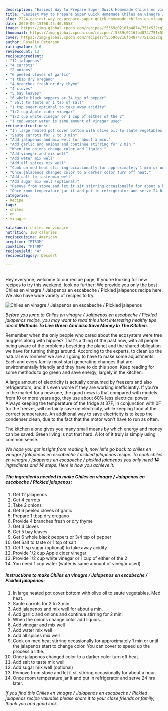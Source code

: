 ```yaml
---
description: "Easiest Way to Prepare Super Quick Homemade Chiles en vinagre / Jalapenos en escabeche / Pickled jalapenos"
title: "Easiest Way to Prepare Super Quick Homemade Chiles en vinagre / Jalapenos en escabeche / Pickled jalapenos"
slug: 2224-easiest-way-to-prepare-super-quick-homemade-chiles-en-vinagre-jalapenos-en-escabeche-pickled-jalapenos
date: 2020-06-15T08:45:46.855Z
image: https://img-global.cpcdn.com/recipes/f5359c0216fb4874/751x532cq70/chiles-en-vinagre-jalapenos-en-escabeche-pickled-jalapenos-recipe-main-photo.jpg
thumbnail: https://img-global.cpcdn.com/recipes/f5359c0216fb4874/751x532cq70/chiles-en-vinagre-jalapenos-en-escabeche-pickled-jalapenos-recipe-main-photo.jpg
cover: https://img-global.cpcdn.com/recipes/f5359c0216fb4874/751x532cq70/chiles-en-vinagre-jalapenos-en-escabeche-pickled-jalapenos-recipe-main-photo.jpg
author: Rosalie Peterson
ratingvalue: 3.6
reviewcount: 13
recipeingredient:
- "12 jalapenos"
- "4 carrots"
- "2 onions"
- "6 peeled cloves of garlic"
- "1 tbsp dry oregano"
- "4 branches fresh or dry thyme"
- "4 cloves"
- "5 bay leaves"
- "6 whole black peppers or 34 tsp of pepper"
- " Salt to taste or 1 tsp of salt"
- "1 tsp sugar optional to take away acidity"
- "1/2 cup Apple cider vinegar"
- "1/2 cup white vinegar or 1 cup of either of the 2"
- "1 cup water water is same amount of vinegar used"
recipeinstructions:
- "In large heated pot cover bottom with olive oil to saute vegetables. Med heat."
- "Saute carrots for 2 to 3 min"
- "Add jalapenos and mix well for about a min."
- "Add garlic and onions and continue stirring for 2 min."
- "When the onions change color add liquids."
- "Add vinegar and mix well"
- "Add water mix well"
- "Add all spices mix well"
- "Cook on med heat stirring occasionally for approximately 1 min or until the jalapenos start to change color. You can cover to speed up the process a little."
- "Once jalapenos changed color to a darker color turn off heat."
- "Add salt to taste mix well"
- "Add sugar mix well (optional)"
- "Remove from stove and let it sit stirring occasionally for about a hour."
- "Once room temperature jar it and put in refrigerator and serve 24 hrs later."
categories:
- Recipe
tags:
- chiles
- en
- vinagre

katakunci: chiles en vinagre 
nutrition: 100 calories
recipecuisine: American
preptime: "PT33M"
cooktime: "PT49M"
recipeyield: "4"
recipecategory: Dessert

---
```

<br>
Hey everyone, welcome to our recipe page, If you're looking for new recipes to try this weekend, look no further! We provide you only the best Chiles en vinagre / Jalapenos en escabeche / Pickled jalapenos recipe here. We also have wide variety of recipes to try.
<br>


![Chiles en vinagre / Jalapenos en escabeche / Pickled jalapenos](https://img-global.cpcdn.com/recipes/f5359c0216fb4874/751x532cq70/chiles-en-vinagre-jalapenos-en-escabeche-pickled-jalapenos-recipe-main-photo.jpg)

<i>Before you jump to Chiles en vinagre / Jalapenos en escabeche / Pickled jalapenos recipe, you may want to read this short interesting healthy tips about 
<strong>Methods To Live Green And also Save Money In The Kitchen</strong>.</i>
</br>

Remember when the only people who cared about the ecosystem were tree huggers along with hippies? That's a thing of the past now, with all people being aware of the problems besetting the planet and the shared obligation we have for turning things around. According to the experts, to clean up the natural environment we are all going to have to make some adjustments. Each and every family must start generating changes that are environmentally friendly and they have to do this soon. Keep reading for some methods to go green and save energy, largely in the kitchen.

A large amount of electricity is actually consumed by freezers and also refrigerators, and it's even worse if they are working inefficiently. If you're in the market for a new one, the good news is that compared with models from 10 or more years ago, they use about 60% less electrical power. Always keeping the temperature of the fridge at 37F, in conjunction with 0F for the freezer, will certainly save on electricity, while keeping food at the correct temperature. An additional way to save electricity is to keep the condenser clean, due to the fact that the motor won't have to run as often.

The kitchen alone gives you many small means by which energy and money can be saved. Green living is not that hard. A lot of it truly is simply using common sense.


<i>We hope you got insight from reading it, now let's go back to chiles en vinagre / jalapenos en escabeche / pickled jalapenos recipe. To cook chiles en vinagre / jalapenos en escabeche / pickled jalapenos you only need <strong>14</strong> ingredients and <strong>14</strong> steps. Here is how you achieve it.
</i>

##### The ingredients needed to make Chiles en vinagre / Jalapenos en escabeche / Pickled jalapenos:

1. Get 12 jalapenos
1. Get 4 carrots
1. Take 2 onions
1. Get 6 peeled cloves of garlic
1. Prepare 1 tbsp dry oregano
1. Provide 4 branches fresh or dry thyme
1. Get 4 cloves
1. Get 5 bay leaves
1. Get 6 whole black peppers or 3/4 tsp of pepper
1. Get  Salt to taste or 1 tsp of salt
1. Get 1 tsp sugar (optional) to take away acidity
1. Provide 1/2 cup Apple cider vinegar
1. Provide 1/2 cup white vinegar or 1 cup of either of the 2
1. You need 1 cup water (water is same amount of vinegar used)


##### Instructions to make Chiles en vinagre / Jalapenos en escabeche / Pickled jalapenos:

1. In large heated pot cover bottom with olive oil to saute vegetables. Med heat.
1. Saute carrots for 2 to 3 min
1. Add jalapenos and mix well for about a min.
1. Add garlic and onions and continue stirring for 2 min.
1. When the onions change color add liquids.
1. Add vinegar and mix well
1. Add water mix well
1. Add all spices mix well
1. Cook on med heat stirring occasionally for approximately 1 min or until the jalapenos start to change color. You can cover to speed up the process a little.
1. Once jalapenos changed color to a darker color turn off heat.
1. Add salt to taste mix well
1. Add sugar mix well (optional)
1. Remove from stove and let it sit stirring occasionally for about a hour.
1. Once room temperature jar it and put in refrigerator and serve 24 hrs later.


<i>If you find this Chiles en vinagre / Jalapenos en escabeche / Pickled jalapenos recipe valuable please share it to your close friends or family, thank you and good luck.</i>
